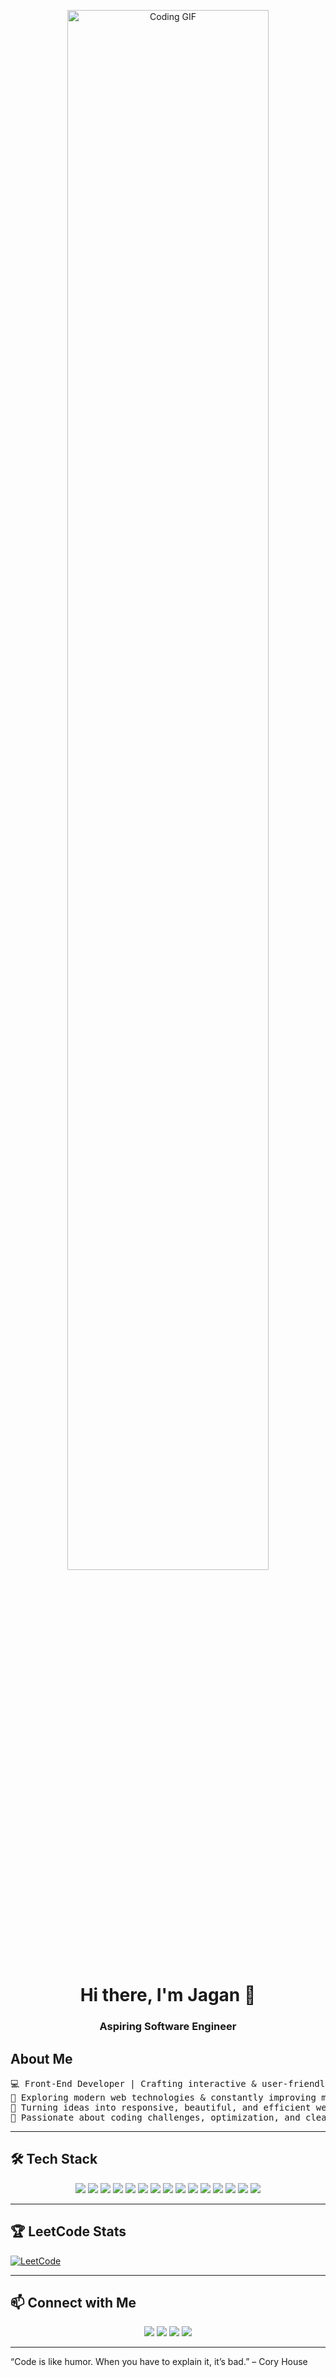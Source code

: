 <p align="center">
  <img src="https://user-images.githubusercontent.com/74038190/225813708-98b745f2-7d22-48cf-9150-083f1b00d6c9.gif" alt="Coding GIF" width="80%"/>
</p>


<h1 align="center">Hi there, I'm Jagan 👋</h1>
<h3 align="center"> Aspiring Software Engineer</h3>

## About Me
<pre align="left">
💻 Front-End Developer | Crafting interactive & user-friendly web experiences 
🌱 Exploring modern web technologies & constantly improving my skills
🚀 Turning ideas into responsive, beautiful, and efficient web apps
🎯 Passionate about coding challenges, optimization, and clean code
</pre>

---

## 🛠️ Tech Stack

<p align="center">
<img src="https://img.shields.io/badge/React-20232A?style=for-the-badge&logo=react&logoColor=61DAFB" />
<img src="https://img.shields.io/badge/React_Native-20232A?style=for-the-badge&logo=react&logoColor=61DAFB" />
<img src="https://img.shields.io/badge/Flask-000000?style=for-the-badge&logo=flask&logoColor=white" />
<img src="https://img.shields.io/badge/Firebase-FFCA28?style=for-the-badge&logo=firebase&logoColor=black" />
<img src="https://img.shields.io/badge/MongoDB-47A248?style=for-the-badge&logo=mongodb&logoColor=white" />
<img src="https://img.shields.io/badge/JavaScript-F7DF1E?style=for-the-badge&logo=javascript&logoColor=black" />
<img src="https://img.shields.io/badge/Java-007396?style=for-the-badge&logo=java&logoColor=white" />
<img src="https://img.shields.io/badge/C-00599C?style=for-the-badge&logo=c&logoColor=white" />
<img src="https://img.shields.io/badge/HTML5-E34F26?style=for-the-badge&logo=html5&logoColor=white" />
<img src="https://img.shields.io/badge/CSS3-1572B6?style=for-the-badge&logo=css3&logoColor=white" />
<img src="https://img.shields.io/badge/VS_Code-007ACC?style=for-the-badge&logo=visual-studio-code&logoColor=white" />
<img src="https://img.shields.io/badge/Postman-FF6C37?style=for-the-badge&logo=postman&logoColor=white" />
<img src="https://img.shields.io/badge/Figma-F24E1E?style=for-the-badge&logo=figma&logoColor=white" />
<img src="https://img.shields.io/badge/Git-F05032?style=for-the-badge&logo=git&logoColor=white" />
<img src="https://img.shields.io/badge/GitHub-181717?style=for-the-badge&logo=github&logoColor=white" />
</p>

---

## 🏆 LeetCode Stats

[![LeetCode](https://img.shields.io/badge/LeetCode-jaganrtxe8-orange?style=for-the-badge&logo=leetcode)](https://leetcode.com/jaganrtxe8/)

---

## 📫 Connect with Me

<p align="center">
<a href="https://www.linkedin.com/in/www.linkedin.com/in/jaganr2005/"><img src="https://img.shields.io/badge/LinkedIn-0A66C2?style=for-the-badge&logo=linkedin&logoColor=white" /></a>
<a href="https://YOUR_PORTFOLIO_URL/"><img src="https://img.shields.io/badge/Portfolio-FF69B4?style=for-the-badge&logo=google-chrome&logoColor=white" /></a>
<a href="mailto:jaganr2005@gmail.com"><img src="https://img.shields.io/badge/Gmail-D14836?style=for-the-badge&logo=gmail&logoColor=white" /></a>
<a href="https://github.com/Jaganr07"><img src="https://img.shields.io/badge/GitHub-181717?style=for-the-badge&logo=github&logoColor=white" /></a>
</p>

---

“Code is like humor. When you have to explain it, it’s bad.” – Cory House
